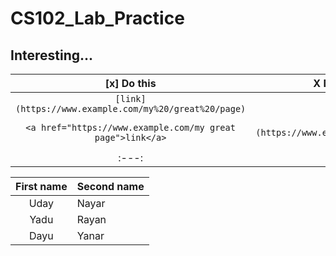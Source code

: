 # CS102_Lab_Practice

Interesting...
---

 [x] Do this | X Don't do this...
:---: | ---:
`[link](https://www.example.com/my%20/great%20/page)` | 
`<a href="https://www.example.com/my great page">link</a>` | `[link](https://www.example.com/my great page)`
:---: | ---:



First name | Second name
:----: | :----
Uday | Nayar
Yadu | Rayan
Dayu | Yanar
